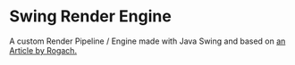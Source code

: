 # Swing Render Engine

A custom Render Pipeline / Engine made with Java Swing and based on [an Article by Rogach.](http://blog.rogach.org/2015/08/how-to-create-your-own-simple-3d-render.html)
